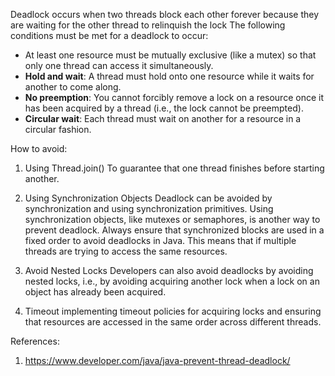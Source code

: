 Deadlock occurs when two threads block each other forever because they are waiting for the other thread to relinquish the lock
The following conditions must be met for a deadlock to occur:
- At least one resource must be mutually exclusive (like a mutex) so that only one thread can access it simultaneously.
- **Hold and wait**: A thread must hold onto one resource while it waits for another to come along.
- **No preemption**: You cannot forcibly remove a lock on a resource once it has been acquired by a thread (i.e., the lock cannot be preempted).
- **Circular wait**: Each thread must wait on another for a resource in a circular fashion.


How to avoid:
1.  Using Thread.join()
	To guarantee that one thread finishes before starting another.

2.  Using Synchronization Objects
	Deadlock can be avoided by synchronization and using synchronization primitives. Using synchronization objects, like mutexes or semaphores, is another way to prevent deadlock.  Always ensure that synchronized blocks are used in a fixed order to avoid deadlocks in Java. This means that if multiple threads are trying to access the same resources.

3. Avoid Nested Locks
	Developers can also avoid deadlocks by avoiding nested locks, i.e., by avoiding acquiring another lock when a lock on an object has already been acquired. 

4. Timeout
	implementing timeout policies for acquiring locks and ensuring that resources are accessed in the same order across different threads.

References:
1. https://www.developer.com/java/java-prevent-thread-deadlock/